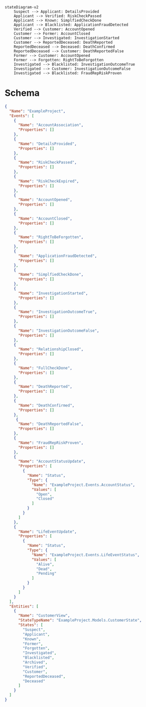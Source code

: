 ﻿```mermaid 
stateDiagram-v2
	Suspect --> Applicant: DetailsProvided
	Applicant --> Verified: RiskCheckPassed
	Applicant --> Known: SimplfiedCheckDone
	Applicant --> Blacklisted: ApplicationFraudDetected
	Verified --> Customer: AccountOpened
	Customer --> Former: AccountClosed
	Customer --> Investigated: InvestigationStarted
	Customer --> ReportedDeceased: DeathReported
	ReportedDeceased --> Deceased: DeathConfirmed
	ReportedDeceased --> Customer: DeathReportedFalse
	Former --> Customer: AccountOpened
	Former --> Forgotten: RightToBeForgotten
	Investigated --> Blacklisted: InvestigationOutcomeTrue
	Investigated --> Customer: InvestigationOutcomeFalse
	Investigated --> Blacklisted: FraudRepRiskProven
```
# Schema

```json
{
  "Name": "ExampleProject",
  "Events": [
    {
      "Name": "AccountAssociation",
      "Properties": []
    },
    {
      "Name": "DetailsProvided",
      "Properties": []
    },
    {
      "Name": "RiskCheckPassed",
      "Properties": []
    },
    {
      "Name": "RiskCheckExpired",
      "Properties": []
    },
    {
      "Name": "AccountOpened",
      "Properties": []
    },
    {
      "Name": "AccountClosed",
      "Properties": []
    },
    {
      "Name": "RightToBeForgotten",
      "Properties": []
    },
    {
      "Name": "ApplicationFraudDetected",
      "Properties": []
    },
    {
      "Name": "SimplfiedCheckDone",
      "Properties": []
    },
    {
      "Name": "InvestigationStarted",
      "Properties": []
    },
    {
      "Name": "InvestigationOutcomeTrue",
      "Properties": []
    },
    {
      "Name": "InvestigationOutcomeFalse",
      "Properties": []
    },
    {
      "Name": "RelationshipClosed",
      "Properties": []
    },
    {
      "Name": "FullCheckDone",
      "Properties": []
    },
    {
      "Name": "DeathReported",
      "Properties": []
    },
    {
      "Name": "DeathConfirmed",
      "Properties": []
    },
     {
      "Name": "DeathReportedFalse",
      "Properties": []
    },
    {
      "Name": "FraudRepRiskProven",
      "Properties": []
    },
    {
      "Name": "AccountStatusUpdate",
      "Properties": [
        {
          "Name": "Status",
          "Type": {
            "Name": "ExampleProject.Events.AccountStatus",
            "Values": [
              "Open",
              "Closed"
            ]
          }
        }
      ]
    },
    {
      "Name": "LifeEventUpdate",
      "Properties": [
        {
          "Name": "Status",
          "Type": {
            "Name": "ExampleProject.Events.LifeEventStatus",
            "Values": [
              "Alive",
              "Dead",
              "Pending"
            ]
          }
        }
      ]
    }
  ],
  "Entities": [
    {
      "Name": "CustomerView",
      "StateTypeName": "ExampleProject.Models.CustomerState",
      "States": [
        "Suspect",
        "Applicant",
        "Known",
        "Former",
        "Forgotten",
        "Investigated",
        "Blacklisted",
        "Archived",
        "Verified",
        "Customer",
        "ReportedDeceased",
        "Deceased"
      ]
    }
  ]
}
```